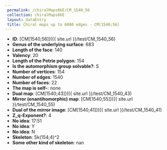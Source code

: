 ```yaml
--- 
 permalink: /chiralMaps6kE/CM_1540_56 
 collection: chiralMaps6kE
 layout: dataEntry
 title: Chiral maps up to 6000 edges - CM[1540;56]
---
```


- **ID**: [CM[1540;56]]({{ site.url }}/test/CM_1540_56)
- **Genus of the underlying surface**: 683
- **Length of the face**: 140
- **Valency**: 20
- **Length of the Petrie polygon**: 154
- **Is the automorphism group solvable?**: S
- **Number of vertices**: 154
- **Number of edges**: 1540
- **Number of faces**: 22
- **The map is self-**: none
- **Dual map**: [CM[1540;43]]({{ site.url }}/test/CM_1540_43)
- **Mirror (enantihomorphic) map**: [CM[1540;55]]({{ site.url }}/test/CM_1540_55)
- **Dual of the mirror image**: [CM[1540;41]]({{ site.url }}/test/CM_1540_41)
- **Z_q-Exponent?**: 4
- **No idea**:  17:51
- **No idea**: Y
- **No idea**: N
- **Skeleton**: Sk(154;4)^2
- **Some other kind of skeleton**: nan
